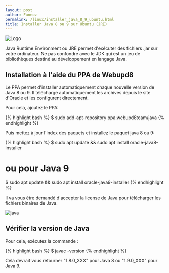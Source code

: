```yaml
---
layout: post
author: Funeoz
permalink: /linux/installer_java_8_9_ubuntu.html
title: Installer Java 8 ou 9 sur Ubuntu (JRE)
---
```


![Logo](/techlovers/assets/image1java.png)

Java Runtime Environment ou JRE permet d'exécuter des fichiers .jar sur votre ordinateur. Ne pas confondre avec le JDK qui est un jeu de bibliothèques destiné au développement en langage Java.

## Installation à l'aide du PPA de Webupd8

Le PPA permet d'installer automatiquement chaque nouvelle version de Java 8 ou 9. Il télécharge automatiquement les archives depuis le site d'Oracle et les configurent directement.

Pour cela, ajoutez le PPA:

{% highlight bash %}
$ sudo add-apt-repository ppa:webupd8team/java
{% endhighlight %}

Puis mettez à jour l'index des paquets et installez le paquet java 8 ou 9:

{% highlight bash %}
$ sudo apt update && sudo apt install oracle-java8-installer
# ou pour Java 9
$ sudo apt update && sudo apt install oracle-java9-installer
{% endhighlight %}

Il va vous être demandé d'accepter la license de Java pour télécharger les fichiers binaires de Java.

![java](/techlovers/assets/image2java.jpg)

## Vérifier la version de Java 

Pour cela, exécutez la commande :

{% highlight bash %}
$ javac -version
{% endhighlight %}

Cela devrait vous retourner "1.8.0_XXX" pour Java 8 ou "1.9.0_XXX" pour Java 9.

